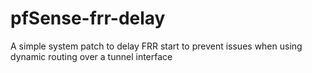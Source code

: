 # pfSense-frr-delay
A simple system patch to delay FRR start to prevent issues when using dynamic routing over a tunnel interface
